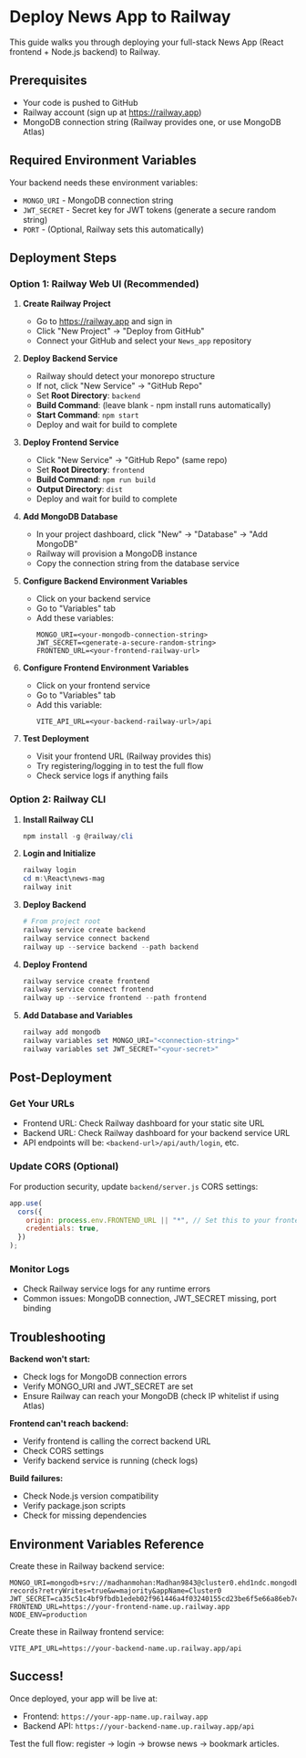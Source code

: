 # Deploy News App to Railway

This guide walks you through deploying your full-stack News App (React frontend + Node.js backend) to Railway.

## Prerequisites

- Your code is pushed to GitHub
- Railway account (sign up at https://railway.app)
- MongoDB connection string (Railway provides one, or use MongoDB Atlas)

## Required Environment Variables

Your backend needs these environment variables:
- `MONGO_URI` - MongoDB connection string
- `JWT_SECRET` - Secret key for JWT tokens (generate a secure random string)
- `PORT` - (Optional, Railway sets this automatically)

## Deployment Steps

### Option 1: Railway Web UI (Recommended)

1. **Create Railway Project**
   - Go to https://railway.app and sign in
   - Click "New Project" → "Deploy from GitHub"
   - Connect your GitHub and select your `News_app` repository

2. **Deploy Backend Service**
   - Railway should detect your monorepo structure
   - If not, click "New Service" → "GitHub Repo"
   - Set **Root Directory**: `backend`
   - **Build Command**: (leave blank - npm install runs automatically)
   - **Start Command**: `npm start`
   - Deploy and wait for build to complete

3. **Deploy Frontend Service**
   - Click "New Service" → "GitHub Repo" (same repo)
   - Set **Root Directory**: `frontend`
   - **Build Command**: `npm run build`
   - **Output Directory**: `dist`
   - Deploy and wait for build to complete

4. **Add MongoDB Database**
   - In your project dashboard, click "New" → "Database" → "Add MongoDB"
   - Railway will provision a MongoDB instance
   - Copy the connection string from the database service

5. **Configure Backend Environment Variables**
   - Click on your backend service
   - Go to "Variables" tab
   - Add these variables:
     ```
     MONGO_URI=<your-mongodb-connection-string>
     JWT_SECRET=<generate-a-secure-random-string>
     FRONTEND_URL=<your-frontend-railway-url>
     ```

6. **Configure Frontend Environment Variables**
   - Click on your frontend service  
   - Go to "Variables" tab
   - Add this variable:
     ```
     VITE_API_URL=<your-backend-railway-url>/api
     ```

7. **Test Deployment**
   - Visit your frontend URL (Railway provides this)
   - Try registering/logging in to test the full flow
   - Check service logs if anything fails

### Option 2: Railway CLI

1. **Install Railway CLI**
   ```powershell
   npm install -g @railway/cli
   ```

2. **Login and Initialize**
   ```powershell
   railway login
   cd m:\React\news-mag
   railway init
   ```

3. **Deploy Backend**
   ```powershell
   # From project root
   railway service create backend
   railway service connect backend
   railway up --service backend --path backend
   ```

4. **Deploy Frontend**
   ```powershell
   railway service create frontend
   railway service connect frontend
   railway up --service frontend --path frontend
   ```

5. **Add Database and Variables**
   ```powershell
   railway add mongodb
   railway variables set MONGO_URI="<connection-string>"
   railway variables set JWT_SECRET="<your-secret>"
   ```

## Post-Deployment

### Get Your URLs
- Frontend URL: Check Railway dashboard for your static site URL
- Backend URL: Check Railway dashboard for your backend service URL
- API endpoints will be: `<backend-url>/api/auth/login`, etc.

### Update CORS (Optional)
For production security, update `backend/server.js` CORS settings:
```javascript
app.use(
  cors({
    origin: process.env.FRONTEND_URL || "*", // Set this to your frontend Railway URL
    credentials: true,
  })
);
```

### Monitor Logs
- Check Railway service logs for any runtime errors
- Common issues: MongoDB connection, JWT_SECRET missing, port binding

## Troubleshooting

**Backend won't start:**
- Check logs for MongoDB connection errors
- Verify MONGO_URI and JWT_SECRET are set
- Ensure Railway can reach your MongoDB (check IP whitelist if using Atlas)

**Frontend can't reach backend:**
- Verify frontend is calling the correct backend URL
- Check CORS settings
- Verify backend service is running (check logs)

**Build failures:**
- Check Node.js version compatibility
- Verify package.json scripts
- Check for missing dependencies

## Environment Variables Reference

Create these in Railway backend service:
```
MONGO_URI=mongodb+srv://madhanmohan:Madhan9843@cluster0.ehd1ndc.mongodb.net/student-records?retryWrites=true&w=majority&appName=Cluster0
JWT_SECRET=ca35c51c4bf9fbdb1edeb02f961446a4f03240155cd23be6f5e66a86eb7cbc4618e5bdf3b44d77b67039bb2a9c38e6329e8253fd914d79dc1177124919081851
FRONTEND_URL=https://your-frontend-name.up.railway.app
NODE_ENV=production
```

Create these in Railway frontend service:
```
VITE_API_URL=https://your-backend-name.up.railway.app/api
```

## Success!

Once deployed, your app will be live at:
- Frontend: `https://your-app-name.up.railway.app`
- Backend API: `https://your-backend-name.up.railway.app/api`

Test the full flow: register → login → browse news → bookmark articles.